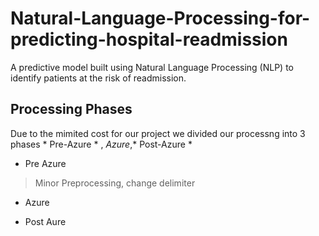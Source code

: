 # Natural-Language-Processing-for-predicting-hospital-readmission
A predictive model built using Natural Language Processing (NLP) to identify patients at the risk of readmission.

## Processing Phases
Due to the mimited cost for our project we divided our processng into 3 phases * Pre-Azure * , *Azure*,* Post-Azure *

* Pre Azure
> Minor Preprocessing, change delimiter 

* Azure

* Post Aure

